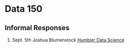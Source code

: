 # Data 150
## Informal Responses

1. Sept. 5th Joshua Blumenstock [Humbler Data Science](blumenstock.html)
